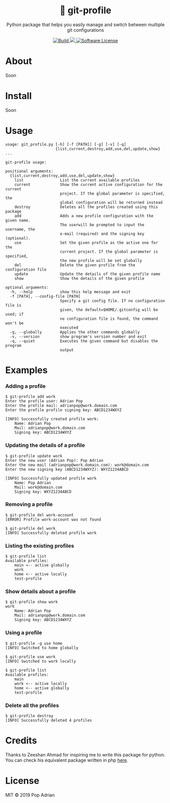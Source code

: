 <div align="center">
    <h1 align="center">👥 git-profile</h1>
    <p align="center">Python package that helps you easily manage and switch between multiple git configurations</p>
    <p align="center">
        <a href="https://github.com/popadi/git-profile">
            <img src="https://travis-ci.com/popadi/git-profile.svg?branch=master" alt="Build">
            <img src="https://coveralls.io/repos/github/popadi/git-profile/badge.svg?branch=master&service=github">
            <img src="https://img.shields.io/badge/license-MIT-brightgreen.svg?style=flat-square" alt="Software License">
        </a>
    </p>
</div>

# About
Soon

# Install
Soon

# Usage
```
usage: git_profile.py [-h] [-f [PATH]] [-g] [-v] [-q]
                      {list,current,destroy,add,use,del,update,show} ...

git-profile usage:

positional arguments:
  {list,current,destroy,add,use,del,update,show}
    list                List the current available profiles
    current             Show the current active configuration for the current
                        project. If the global parameter is specified, the
                        global configuration will be returned instead
    destroy             Deletes all the profiles created using this package
    add                 Adds a new profile configuration with the given name.
                        The userwill be prompted to input the username, the
                        e-mail (required) and the signing key (optional).
    use                 Set the given profile as the active one for the
                        current project. If the global parameter is specified,
                        the new profile will be set globally
    del                 Delete the given profile from the configuration file
    update              Update the details of the given profile name
    show                Show the details of the given profile

optional arguments:
  -h, --help            show this help message and exit
  -f [PATH], --config-file [PATH]
                        Specify a git config file. If no configuration file is
                        given, the default=$HOME/.gitconfig will be used; if
                        no configuration file is found, the command won't be
                        executed
  -g, --globally        Applies the other commands globally
  -v, --version         show program's version number and exit
  -q, --quiet           Executes the given command but disables the program
                        output
```

# Examples

### Adding a profile
```
$ git-profile add work
Enter the profile user: Adrian Pop
Enter the profile mail: adrianpop@work.domain.com
Enter the profile profile signing key: ABCD1234WXYZ

[INFO] Successfully created profile work:
	Name: Adrian Pop
	Mail: adrianpop@work.domain.com
	Signing key: ABCD1234WXYZ
```

### Updating the details of a profile
```
$ git-profile update work
Enter the new user (Adrian Pop): Pop Adrian
Enter the new mail (adrianpop@work.domain.com): work@domain.com
Enter the new signing key (ABCD1234WXYZ): WXYZ1234ABCD

[INFO] Successfully updated profile work
	Name: Pop Adrian
	Mail: work@domain.com
	Signing key: WXYZ1234ABCD
```

### Removing a profile
```
$ git-profile del work-account
[ERROR] Profile work-account was not found

$ git-profile del work
[INFO] Successfully deleted profile work
```

### Listing the existing profiles
```
$ git-profile list
Available profiles:
	main <-- active globally
	work
	home <-- active locally
	test-profile
```

### Show details about a profile
```
$ git-profile show work
work
	Name: Adrian Pop
	Mail: adrianpop@work.domain.com
	Signing key: ABCD1234WXYZ
```

### Using a profile
```
$ git-profile -g use home
[INFO] Switched to home globally

$ git-profile use work
[INFO] Switched to work locally

$ git-profile list
Available profiles:
	main
	work <-- active locally
	home <-- active globally
	test-profile
```

### Delete all the profiles
```
$ git-profile destroy
[INFO] Successfully deleted 4 profiles
```

# Credits
Thanks to Zeeshan Ahmad for inspiring me to write this package for python. You can check his equivalent package written in php [here](https://github.com/ziishaned/git-profile).

# License
MIT © 2019 Pop Adrian
